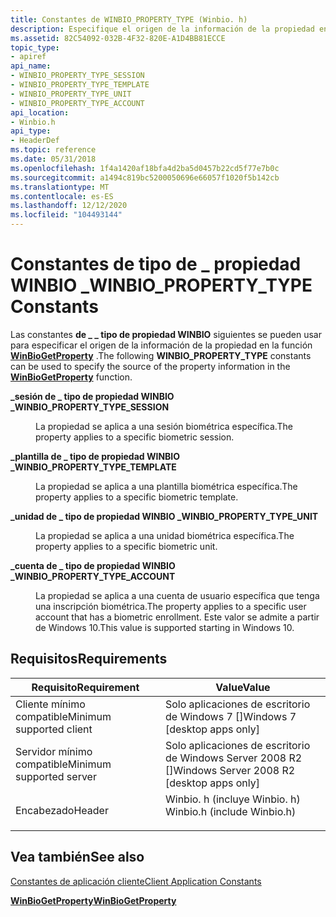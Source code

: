```yaml
---
title: Constantes de WINBIO_PROPERTY_TYPE (Winbio. h)
description: Especifique el origen de la información de la propiedad en la función WinBioGetProperty.
ms.assetid: 82C54092-032B-4F32-820E-A1D4BB81ECCE
topic_type:
- apiref
api_name:
- WINBIO_PROPERTY_TYPE_SESSION
- WINBIO_PROPERTY_TYPE_TEMPLATE
- WINBIO_PROPERTY_TYPE_UNIT
- WINBIO_PROPERTY_TYPE_ACCOUNT
api_location:
- Winbio.h
api_type:
- HeaderDef
ms.topic: reference
ms.date: 05/31/2018
ms.openlocfilehash: 1f4a1420af18bfa4d2ba5d0457b22cd5f77e7b0c
ms.sourcegitcommit: a1494c819bc5200050696e66057f1020f5b142cb
ms.translationtype: MT
ms.contentlocale: es-ES
ms.lasthandoff: 12/12/2020
ms.locfileid: "104493144"
---
```

# <a name="winbio_property_type-constants"></a><span data-ttu-id="69a15-103">Constantes de tipo de \_ propiedad WINBIO \_</span><span class="sxs-lookup"><span data-stu-id="69a15-103">WINBIO\_PROPERTY\_TYPE Constants</span></span>

<span data-ttu-id="69a15-104">Las constantes **de \_ \_ tipo de propiedad WINBIO** siguientes se pueden usar para especificar el origen de la información de la propiedad en la función [**WinBioGetProperty**](/windows/desktop/api/Winbio/nf-winbio-winbiogetproperty) .</span><span class="sxs-lookup"><span data-stu-id="69a15-104">The following **WINBIO\_PROPERTY\_TYPE** constants can be used to specify the source of the property information in the [**WinBioGetProperty**](/windows/desktop/api/Winbio/nf-winbio-winbiogetproperty) function.</span></span>

<dl> <dt>

<span data-ttu-id="69a15-105"><span id="WINBIO_PROPERTY_TYPE_SESSION"></span><span id="winbio_property_type_session"></span>**\_sesión de \_ tipo de propiedad WINBIO \_**</span><span class="sxs-lookup"><span data-stu-id="69a15-105"><span id="WINBIO_PROPERTY_TYPE_SESSION"></span><span id="winbio_property_type_session"></span>**WINBIO\_PROPERTY\_TYPE\_SESSION**</span></span>
</dt> <dd> <dl> <dt>



<span data-ttu-id="69a15-106">La propiedad se aplica a una sesión biométrica específica.</span><span class="sxs-lookup"><span data-stu-id="69a15-106">The property applies to a specific biometric session.</span></span>


</dt> </dl> </dd> <dt>

<span data-ttu-id="69a15-107"><span id="WINBIO_PROPERTY_TYPE_TEMPLATE"></span><span id="winbio_property_type_template"></span>**\_plantilla de \_ tipo de propiedad WINBIO \_**</span><span class="sxs-lookup"><span data-stu-id="69a15-107"><span id="WINBIO_PROPERTY_TYPE_TEMPLATE"></span><span id="winbio_property_type_template"></span>**WINBIO\_PROPERTY\_TYPE\_TEMPLATE**</span></span>
</dt> <dd> <dl> <dt>



<span data-ttu-id="69a15-108">La propiedad se aplica a una plantilla biométrica específica.</span><span class="sxs-lookup"><span data-stu-id="69a15-108">The property applies to a specific biometric template.</span></span>


</dt> </dl> </dd> <dt>

<span data-ttu-id="69a15-109"><span id="WINBIO_PROPERTY_TYPE_UNIT"></span><span id="winbio_property_type_unit"></span>**\_unidad de \_ tipo de propiedad WINBIO \_**</span><span class="sxs-lookup"><span data-stu-id="69a15-109"><span id="WINBIO_PROPERTY_TYPE_UNIT"></span><span id="winbio_property_type_unit"></span>**WINBIO\_PROPERTY\_TYPE\_UNIT**</span></span>
</dt> <dd> <dl> <dt>



<span data-ttu-id="69a15-110">La propiedad se aplica a una unidad biométrica específica.</span><span class="sxs-lookup"><span data-stu-id="69a15-110">The property applies to a specific biometric unit.</span></span>


</dt> </dl> </dd> <dt>

<span data-ttu-id="69a15-111"><span id="WINBIO_PROPERTY_TYPE_ACCOUNT"></span><span id="winbio_property_type_account"></span>**\_cuenta de \_ tipo de propiedad WINBIO \_**</span><span class="sxs-lookup"><span data-stu-id="69a15-111"><span id="WINBIO_PROPERTY_TYPE_ACCOUNT"></span><span id="winbio_property_type_account"></span>**WINBIO\_PROPERTY\_TYPE\_ACCOUNT**</span></span>
</dt> <dd> <dl> <dt>



<span data-ttu-id="69a15-112">La propiedad se aplica a una cuenta de usuario específica que tenga una inscripción biométrica.</span><span class="sxs-lookup"><span data-stu-id="69a15-112">The property applies to a specific user account that has a biometric enrollment.</span></span> <span data-ttu-id="69a15-113">Este valor se admite a partir de Windows 10.</span><span class="sxs-lookup"><span data-stu-id="69a15-113">This value is supported starting in Windows 10.</span></span>


</dt> </dl> </dd> </dl>

## <a name="requirements"></a><span data-ttu-id="69a15-114">Requisitos</span><span class="sxs-lookup"><span data-stu-id="69a15-114">Requirements</span></span>



| <span data-ttu-id="69a15-115">Requisito</span><span class="sxs-lookup"><span data-stu-id="69a15-115">Requirement</span></span> | <span data-ttu-id="69a15-116">Value</span><span class="sxs-lookup"><span data-stu-id="69a15-116">Value</span></span> |
|-------------------------------------|--------------------------------------------------------------------------------------------------------|
| <span data-ttu-id="69a15-117">Cliente mínimo compatible</span><span class="sxs-lookup"><span data-stu-id="69a15-117">Minimum supported client</span></span><br/> | <span data-ttu-id="69a15-118">Solo aplicaciones de escritorio de Windows 7 \[\]</span><span class="sxs-lookup"><span data-stu-id="69a15-118">Windows 7 \[desktop apps only\]</span></span><br/>                                                             |
| <span data-ttu-id="69a15-119">Servidor mínimo compatible</span><span class="sxs-lookup"><span data-stu-id="69a15-119">Minimum supported server</span></span><br/> | <span data-ttu-id="69a15-120">Solo aplicaciones de escritorio de Windows Server 2008 R2 \[\]</span><span class="sxs-lookup"><span data-stu-id="69a15-120">Windows Server 2008 R2 \[desktop apps only\]</span></span><br/>                                                |
| <span data-ttu-id="69a15-121">Encabezado</span><span class="sxs-lookup"><span data-stu-id="69a15-121">Header</span></span><br/>                   | <dl> <span data-ttu-id="69a15-122"><dt>Winbio. h (incluye Winbio. h)</dt></span><span class="sxs-lookup"><span data-stu-id="69a15-122"><dt>Winbio.h (include Winbio.h)</dt></span></span> </dl> |



## <a name="see-also"></a><span data-ttu-id="69a15-123">Vea también</span><span class="sxs-lookup"><span data-stu-id="69a15-123">See also</span></span>

<dl> <dt>

[<span data-ttu-id="69a15-124">Constantes de aplicación cliente</span><span class="sxs-lookup"><span data-stu-id="69a15-124">Client Application Constants</span></span>](client-application-constants.md)
</dt> <dt>

[<span data-ttu-id="69a15-125">**WinBioGetProperty**</span><span class="sxs-lookup"><span data-stu-id="69a15-125">**WinBioGetProperty**</span></span>](/windows/desktop/api/Winbio/nf-winbio-winbiogetproperty)
</dt> </dl>

 

 





